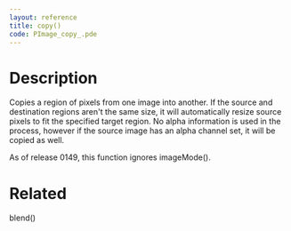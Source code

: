 ```yaml
---
layout: reference
title: copy()
code: PImage_copy_.pde
---
```


# Description

Copies a region of pixels from one image into another. If the source and destination regions aren't the same size, it will automatically resize source pixels to fit the specified target region. No alpha information is used in the process, however if the source image has an alpha channel set, it will be copied as well.

As of release 0149, this function ignores imageMode().

# Related

blend()
